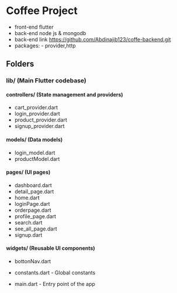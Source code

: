 # Coffee Project
- front-end flutter
- back-end node js & mongodb
- back-end link https://github.com/Abdinajib123/coffe-backend.git 
- packages:
        - provider,http


## Folders


### lib/ (Main Flutter codebase)
#### controllers/ (State management and providers)
- cart_provider.dart
- login_provider.dart
- product_provider.dart
- signup_provider.dart

#### models/ (Data models)
- login_model.dart
- productModel.dart

#### pages/ (UI pages)
- dashboard.dart
- detail_page.dart
- home.dart
- loginPage.dart
- orderpage.dart
- profile_page.dart
- search.dart
- see_all_page.dart
- signup.dart

#### widgets/ (Reusable UI components)
- bottonNav.dart

- constants.dart - Global constants
- main.dart - Entry point of the app

